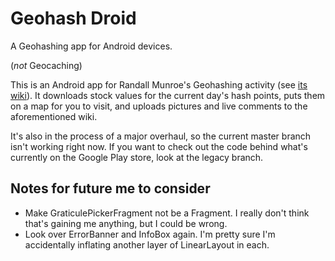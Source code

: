 # Geohash Droid
A Geohashing app for Android devices.

(*not* Geocaching)

This is an Android app for Randall Munroe's Geohashing activity (see [its wiki](http://wiki.xkcd.com/geohashing/)).  It downloads stock values for the current day's hash points, puts them on a map for you to visit, and uploads pictures and live comments to the aforementioned wiki.

It's also in the process of a major overhaul, so the current master branch isn't working right now.  If you want to check out the code behind what's currently on the Google Play store, look at the legacy branch.

## Notes for future me to consider

* Make GraticulePickerFragment not be a Fragment.  I really don't think that's gaining me anything, but I could be wrong.
* Look over ErrorBanner and InfoBox again.  I'm pretty sure I'm accidentally inflating another layer of LinearLayout in each.
